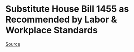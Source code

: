 # Substitute House Bill 1455 as Recommended by Labor & Workplace Standards

[Source](http://lawfilesext.leg.wa.gov/biennium/2021-22/Xml/Bills/House%20Bills/1455-S.xml)
